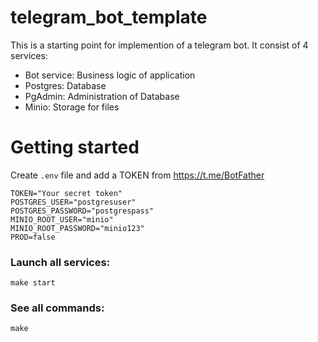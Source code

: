 # telegram_bot_template

This is a starting point for implemention of a telegram bot.
It consist of 4 services:
- Bot service: Business logic of application
- Postgres: Database
- PgAdmin: Administration of Database
- Minio: Storage for files

# Getting started
Create `.env` file and add a TOKEN from https://t.me/BotFather
```
TOKEN="Your secret token"
POSTGRES_USER="postgresuser"
POSTGRES_PASSWORD="postgrespass"
MINIO_ROOT_USER="minio"
MINIO_ROOT_PASSWORD="minio123"
PROD=false
```

### Launch all services:
```
make start
```

### See all commands:
```
make
```
